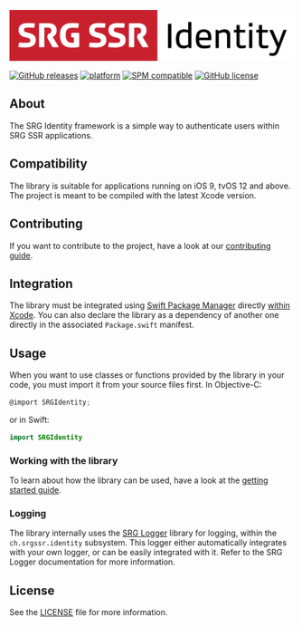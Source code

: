 [![SRG Identity logo](README-images/logo.png)](https://github.com/SRGSSR/srgidentity-apple)

[![GitHub releases](https://img.shields.io/github/v/release/SRGSSR/srgidentity-apple)](https://github.com/SRGSSR/srgidentity-apple/releases) [![platform](https://img.shields.io/badge/platfom-ios%20%7C%20tvos-blue)](https://github.com/SRGSSR/srgidentity-apple) [![SPM compatible](https://img.shields.io/badge/SPM-compatible-4BC51D.svg?style=flat)](https://swift.org/package-manager) [![GitHub license](https://img.shields.io/github/license/SRGSSR/srgidentity-apple)](https://github.com/SRGSSR/srgidentity-apple/blob/master/LICENSE)

## About

The SRG Identity framework is a simple way to authenticate users within SRG SSR applications.

## Compatibility

The library is suitable for applications running on iOS 9, tvOS 12 and above. The project is meant to be compiled with the latest Xcode version.

## Contributing

If you want to contribute to the project, have a look at our [contributing guide](CONTRIBUTING.md).

## Integration

The library must be integrated using [Swift Package Manager](https://swift.org/package-manager) directly [within Xcode](https://developer.apple.com/documentation/xcode/adding_package_dependencies_to_your_app). You can also declare the library as a dependency of another one directly in the associated `Package.swift` manifest.

## Usage

When you want to use classes or functions provided by the library in your code, you must import it from your source files first. In Objective-C:

```objective-c
@import SRGIdentity;
```

or in Swift:

```swift
import SRGIdentity
```

### Working with the library

To learn about how the library can be used, have a look at the [getting started guide](GETTING_STARTED.md).

### Logging

The library internally uses the [SRG Logger](https://github.com/SRGSSR/srglogger-apple) library for logging, within the `ch.srgssr.identity` subsystem. This logger either automatically integrates with your own logger, or can be easily integrated with it. Refer to the SRG Logger documentation for more information.

## License

See the [LICENSE](../LICENSE) file for more information.
